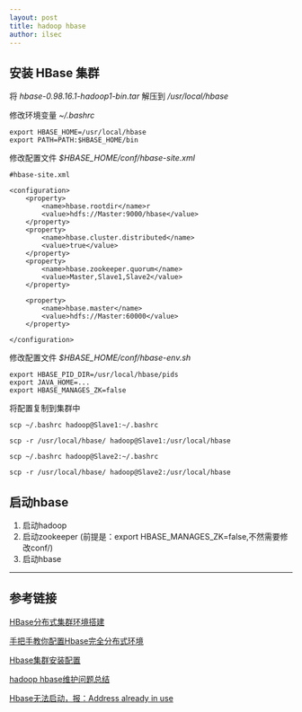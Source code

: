 ```yaml
---
layout: post
title: hadoop hbase
author: ilsec
---
```


## 安装 HBase 集群

将 *hbase-0.98.16.1-hadoop1-bin.tar* 解压到 */usr/local/hbase*

修改环境变量 *~/.bashrc*

```
export HBASE_HOME=/usr/local/hbase
export PATH=PATH:$HBASE_HOME/bin
```

修改配置文件 *$HBASE_HOME/conf/hbase-site.xml*

```
#hbase-site.xml

<configuration>
    <property>
        <name>hbase.rootdir</name>r
        <value>hdfs://Master:9000/hbase</value>
    </property>
    <property>
        <name>hbase.cluster.distributed</name>
        <value>true</value>
    </property>
    <property>
        <name>hbase.zookeeper.quorum</name>
        <value>Master,Slave1,Slave2</value>
    </property>

    <property>
        <name>hbase.master</name>
        <value>hdfs://Master:60000</value>
    </property>

</configuration>
```

修改配置文件 *$HBASE_HOME/conf/hbase-env.sh*

```
export HBASE_PID_DIR=/usr/local/hbase/pids
export JAVA_HOME=...
export HBASE_MANAGES_ZK=false  
```

将配置复制到集群中

```
scp ~/.bashrc hadoop@Slave1:~/.bashrc

scp -r /usr/local/hbase/ hadoop@Slave1:/usr/local/hbase

scp ~/.bashrc hadoop@Slave2:~/.bashrc

scp -r /usr/local/hbase/ hadoop@Slave2:/usr/local/hbase

```

## 启动hbase

1. 启动hadoop
2. 启动zookeeper (前提是：export HBASE_MANAGES_ZK=false,不然需要修改conf/)
3. 启动hbase

---

## 参考链接

[HBase分布式集群环境搭建](http://blog.csdn.net/huoyunshen88/article/details/9144039)

[手把手教你配置Hbase完全分布式环境](http://my.oschina.net/lanzp/blog/348116)

[Hbase集群安装配置](http://blog.csdn.net/chenxingzhen001/article/details/7756129)

[hadoop hbase维护问题总结](http://my.oschina.net/u/1169607/blog/347670)

[Hbase无法启动，报：Address already in use](http://my.oschina.net/hanzhankang/blog/130857)
